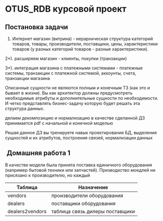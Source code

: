 # OTUS_RDB курсовой проект
## Постановка задачи

1. Интернет магазин (витрина) - иерархическая структура категорий товаров, товары, производители, поставщики, цены, характеристики товаров (у разных категорий товаров - разные характеристики). 

2*). расширяем магазин - клиенты, покупки (транзакции)

3*). интеграция магазина с платежными системами - платежные системы, транзакции с платежной системой, аккоунты, счета, транзакции магазина

Описанные сущности не являются полным и конечным ТЗ (как это и бывает в жизни). Вы как архитектор должны предусмотреть необходимые атрибуты и дополнительные сущности по необходимости. И четко представлять бизнес-задачу которую будет решать эта структура данных.

делаем декомпозицию и нормализацию
в качестве сделанной ДЗ принимается pdf с начальной и конечной моделью

Решая данное ДЗ вы тренируете навык проектирования БД, выделения сущностей и их атрибутов, построения связей, нормализации данных

##  Домашняя работа 1

В качестве модели была принята поставка единичного оборудования (например бытовой техники или запчастей). Призводиство моедлей ни присязано к производителю, но каждый 

| Таблица       | Назначение         |
| ------------- |------------------|
| vendors        |производители оборудования|
| dealers    |поставщики оборудования|
| dealers2vendors|таблица связь дилеры поставщики|

